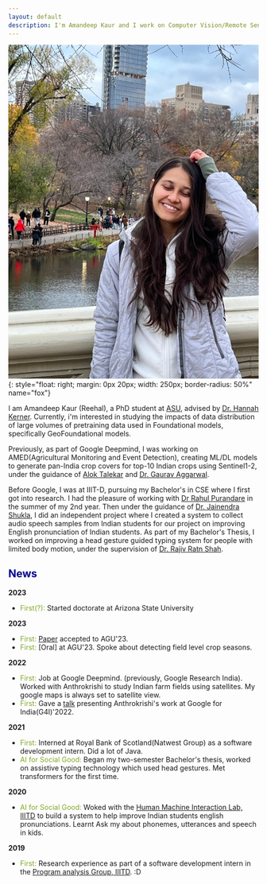 ```yaml
---
layout: default
description: I'm Amandeep Kaur and I work on Computer Vision/Remote Sensing. More details inside!
---
```


![i_am_a_fox](./img/people/aman.jpeg){: style="float: right; margin: 0px 20px; width: 250px; border-radius: 50%" name="fox"}

I am Amandeep Kaur (Reehal), a PhD student at [ASU](https://www.asu.edu/), advised by [Dr. Hannah Kerner](https://hannah-rae.github.io/). Currently, i'm interested in studying the impacts of data distribution of large volumes of pretraining data used in Foundational models, specifically GeoFoundational models.

Previously, as part of Google Deepmind, I was working on AMED(Agricultural Monitoring and Event Detection), creating ML/DL models to generate pan-India crop covers 
for top-10 Indian crops using Sentinel1-2, under the guidance of [Alok Talekar](https://research.google/people/106902/?&type=google) and 
[Dr. Gaurav Aggarwal](https://scholar.google.com/citations?user=9XiIwDQAAAAJ&hl=en). 

Before Google, I was at IIIT-D,
pursuing my Bachelor's in CSE where I first got into research. I had the pleasure of working with [Dr Rahul Purandare](https://scholar.google.com/citations?user=_OLz-J0AAAAJ&hl=en) 
in the summer of my 2nd year. Then under the guidance of [Dr. Jainendra Shukla](https://scholar.google.es/citations?user=QCZleNQAAAAJ&hl=en), I did an independent project where 
I created a system to collect audio speech samples from Indian students for our project on improving English pronunciation of Indian students. As part of my Bachelor's Thesis, 
I worked on improving a head gesture guided typing system for people with limited body motion, under the supervision 
of [Dr. Rajiv Ratn Shah](https://scholar.google.com.sg/citations?user=WAChZv4AAAAJ&hl=en).


## <span style="color:darkblue">News </span>

__2023__
* <span style="color:#7fa827">First(?):</span> Started doctorate at Arizona State University

__2023__
* <span style="color:#7fa827">First:</span> [Paper](https://agu.confex.com/agu/fm23/meetingapp.cgi/Paper/1286158) accepted to AGU'23. 
* <span style="color:#7fa827">First:</span> [Oral] at AGU'23. Spoke about detecting field level crop seasons. 

__2022__
* <span style="color:#7fa827">First:</span> Job at Google Deepmind. (previously, Google Research India). Worked with Anthrokrishi to study Indian farm fields using satellites. My google maps is always set to satellite view.
* <span style="color:#7fa827">First:</span> Gave a [talk](https://www.youtube.com/watch?v=lCFbbOgsm9I&t=1613s) presenting Anthrokrishi's work at Google for India(G4I)'2022.

__2021__
* <span style="color:#7fa827">First:</span> Interned at Royal Bank of Scotland(Natwest Group) as a software development intern. Did a lot of Java. 
* <span style="color:#7fa827">AI for Social Good:</span> Began my two-semester Bachelor's thesis, worked on assistive typing technology which used head gestures. Met transformers for the first time.

__2020__
* <span style="color:#7fa827">AI for Social Good:</span> Woked with the [Human Machine Interaction Lab, IIITD](https://hmi.iiitd.edu.in/) to build a system to help improve Indian students english pronunciations. Learnt 
Ask my about phonemes, utterances and speech in kids. 

__2019__
* <span style="color:#7fa827">First:</span> Research experience as part of a software development intern in the [Program analysis Group, IIITD](https://pag.iiitd.edu.in/). :D
